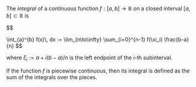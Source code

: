 The *integral* of a continuous function $f: [a, b] \to \mathbb{R}$ on a closed interval $[a, b] \subset \mathbb{R}$ is

$$

\int_{a}^{b} f(x)\\, dx := \lim_{n\to\infty} \sum_{i=0}^{n-1} f(\xi_i) \frac{b-a}{n}
$$

where $\xi_i := a + i (b - a)/n$ is the left endpoint of the $i$-th subinterval.

If the function $f$ is piecewise continuous, then its integral is defined as the sum of the integrals over the pieces.
